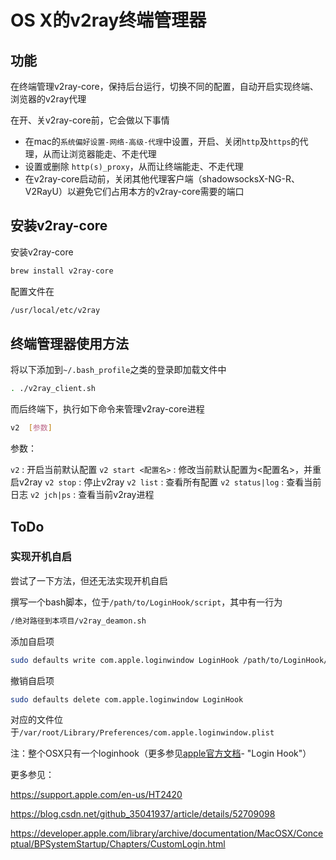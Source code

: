 # OS X的v2ray终端管理器

## 功能

在终端管理v2ray-core，保持后台运行，切换不同的配置，自动开启实现终端、浏览器的v2ray代理

在开、关v2ray-core前，它会做以下事情

- 在mac的`系统偏好设置-网络-高级-代理`中设置，开启、关闭`http`及`https`的代理，从而让浏览器能走、不走代理
- 设置或删除 `http(s)_proxy`，从而让终端能走、不走代理
- 在v2ray-core启动前，关闭其他代理客户端（shadowsocksX-NG-R、V2RayU）以避免它们占用本方的v2ray-core需要的端口

## 安装v2ray-core

安装v2ray-core

```bash
brew install v2ray-core
```

配置文件在

```bash
/usr/local/etc/v2ray
```

## 终端管理器使用方法

将以下添加到`~/.bash_profile`之类的登录即加载文件中

```bash
. ./v2ray_client.sh
```

而后终端下，执行如下命令来管理v2ray-core进程

```bash
v2  [参数]
```

参数：

`v2`                 : 开启当前默认配置
`v2 start <配置名>`  : 修改当前默认配置为<配置名>，并重启v2ray
`v2 stop`            : 停止v2ray
`v2 list`            : 查看所有配置
`v2 status|log`      : 查看当前日志
`v2 jch|ps`          : 查看当前v2ray进程

## ToDo

### 实现开机自启

尝试了一下方法，但还无法实现开机自启

撰写一个bash脚本，位于`/path/to/LoginHook/script`，其中有一行为

```bash
/绝对路径到本项目/v2ray_deamon.sh
```

添加自启项

```bash
sudo defaults write com.apple.loginwindow LoginHook /path/to/LoginHook/script
```

撤销自启项

```bash
sudo defaults delete com.apple.loginwindow LoginHook
```

对应的文件位于`/var/root/Library/Preferences/com.apple.loginwindow.plist`

注：整个OSX只有一个loginhook（更多参见[apple官方文档](https://developer.apple.com/library/archive/technotes/tn2228/_index.html)- "Login Hook"）

更多参见：

https://support.apple.com/en-us/HT2420

https://blog.csdn.net/github_35041937/article/details/52709098

https://developer.apple.com/library/archive/documentation/MacOSX/Conceptual/BPSystemStartup/Chapters/CustomLogin.html 
